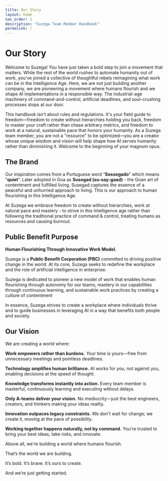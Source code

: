 ```yaml
---
title: Our Story
layout: home
nav_order: 1
description: "Suzega Team Member Handbook"
permalink: /
---
```


# **Our Story**

Welcome to Suzega\! You have just taken a bold step to join a movement that matters. While the rest of the world rushes to automate humanity out of work, you've joined a collective of thoughtful rebels reimagining what work can be in the Intelligence Age. Here, we are not just building another company, we are pioneering a movement where humans flourish and we shape AI implementations in a responsible way. The industrial-age machinery of command-and-control, artificial deadlines, and soul-crushing processes stops at our door.

This handbook isn't about rules and regulations. It's your field guide to freedom—freedom to create without hierarchies holding you back, freedom to master your craft rather than chase arbitrary metrics, and freedom to work at a natural, sustainable pace that honors your humanity. As a Suzega team member, you are not a "resource" to be optimized—you are a creator whose unique wisdom and vision will help shape how AI serves humanity rather than diminishing it. Welcome to the beginning of your magnum opus.

## **The Brand**

Our inspiration comes from a Portuguese word “**Sossegado**” which means “**quiet**”. Later adopted in Goa as **Susegad (su-say-gaad)** \- the Goan art of contentment and fulfilled living. Susegad captures the essence of a peaceful and unhurried approach to living. This is our approach to human flourishing in this Intelligence Age.

At Suzega we embrace freedom to create without hierarchies, work at natural pace and mastery \- to strive in this Intelligence age rather than following the traditional practice of command & control, treating humans as resources and causing burnout. 

## **Public Benefit Purpose**

**Human Flourishing Through Innovative Work Model.** 

Suzega is a **Public Benefit Corporation (PBC)** committed to driving positive change in the world. At its core, Suzega seeks to redefine the workplace and the role of artificial intelligence in enterprise:

Suzega is dedicated to pioneer a new model of work that enables human flourishing through autonomy for our teams, mastery in our capabilities through continuous learning, and sustainable work practices by creating a culture of contentment

In essence, Suzega strives to create a workplace where individuals thrive and to guide businesses in leveraging AI in a way that benefits both people and society.

## **Our Vision**

We are creating a world where:

**Work empowers rather than burdens.** Your time is yours—free from unnecessary meetings and pointless deadlines.

**Technology amplifies human brilliance.** AI works for you, not against you, enabling decisions at the speed of thought.

**Knowledge transforms instantly into action.** Every team member is masterful, continuously learning and executing without delays.

**Only A-teams deliver your vision.** No mediocrity—just the best engineers, creators, and thinkers making your ideas reality.

**Innovation outpaces legacy constraints.** We don't wait for change; we create it, moving at the pace of possibility.

**Working together happens naturally, not by command.** You're trusted to bring your best ideas, take risks, and innovate.

Above all, we're building a world where humans flourish.

That’s the world we are building.

It’s bold. It’s brave. It’s ours to create.

And we’re just getting started.

